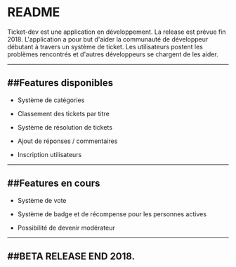 # README

Ticket-dev est une application en développement. La release est prévue fin 2018.
L'application a pour but d'aider la communauté de développeur débutant à travers un système de ticket. 
Les utilisateurs postent les problèmes rencontrés et d'autres développeurs se chargent de les aider.

--------------------------------
##Features disponibles
--------------------------------

* Système de catégories

* Classement des tickets par titre

* Système de résolution de tickets

* Ajout de réponses / commentaires

* Inscription utilisateurs

--------------------------------
##Features en cours
--------------------------------

* Système de vote

* Système de badge et de récompense pour les personnes actives

* Possibilité de devenir modérateur

--------------------------------
##BETA RELEASE END 2018.
--------------------------------